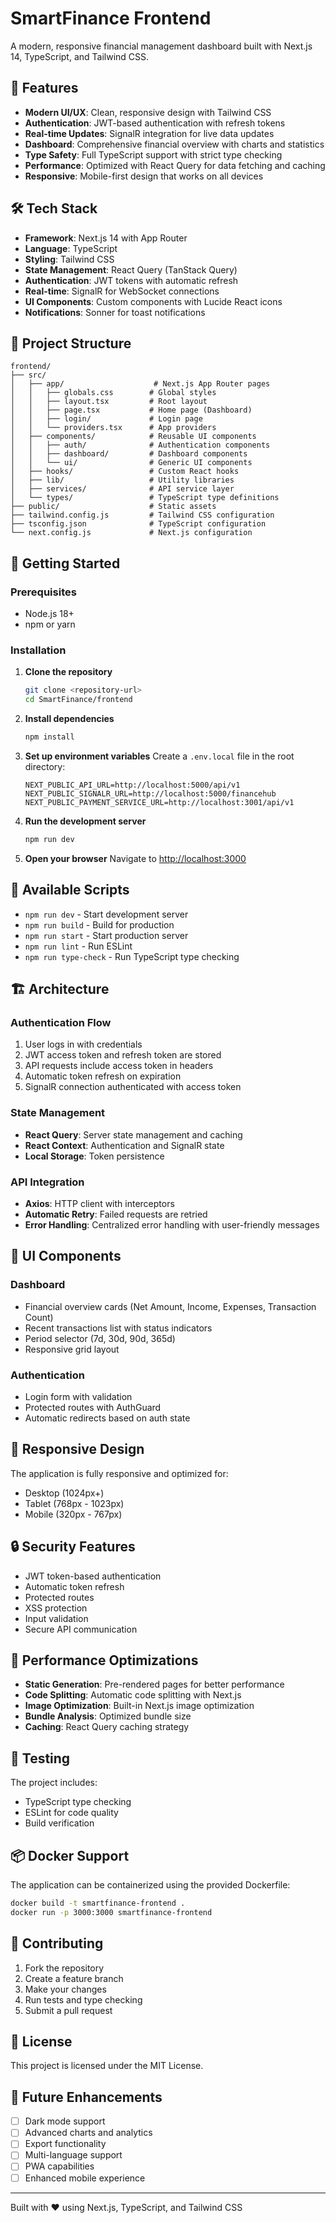 # SmartFinance Frontend

A modern, responsive financial management dashboard built with Next.js 14, TypeScript, and Tailwind CSS.

## 🚀 Features

- **Modern UI/UX**: Clean, responsive design with Tailwind CSS
- **Authentication**: JWT-based authentication with refresh tokens
- **Real-time Updates**: SignalR integration for live data updates
- **Dashboard**: Comprehensive financial overview with charts and statistics
- **Type Safety**: Full TypeScript support with strict type checking
- **Performance**: Optimized with React Query for data fetching and caching
- **Responsive**: Mobile-first design that works on all devices

## 🛠️ Tech Stack

- **Framework**: Next.js 14 with App Router
- **Language**: TypeScript
- **Styling**: Tailwind CSS
- **State Management**: React Query (TanStack Query)
- **Authentication**: JWT tokens with automatic refresh
- **Real-time**: SignalR for WebSocket connections
- **UI Components**: Custom components with Lucide React icons
- **Notifications**: Sonner for toast notifications

## 📁 Project Structure

```
frontend/
├── src/
│   ├── app/                    # Next.js App Router pages
│   │   ├── globals.css        # Global styles
│   │   ├── layout.tsx         # Root layout
│   │   ├── page.tsx           # Home page (Dashboard)
│   │   ├── login/             # Login page
│   │   └── providers.tsx      # App providers
│   ├── components/            # Reusable UI components
│   │   ├── auth/              # Authentication components
│   │   ├── dashboard/         # Dashboard components
│   │   └── ui/                # Generic UI components
│   ├── hooks/                 # Custom React hooks
│   ├── lib/                   # Utility libraries
│   ├── services/              # API service layer
│   └── types/                 # TypeScript type definitions
├── public/                    # Static assets
├── tailwind.config.js         # Tailwind CSS configuration
├── tsconfig.json              # TypeScript configuration
└── next.config.js             # Next.js configuration
```

## 🚦 Getting Started

### Prerequisites

- Node.js 18+ 
- npm or yarn

### Installation

1. **Clone the repository**
   ```bash
   git clone <repository-url>
   cd SmartFinance/frontend
   ```

2. **Install dependencies**
   ```bash
   npm install
   ```

3. **Set up environment variables**
   Create a `.env.local` file in the root directory:
   ```env
   NEXT_PUBLIC_API_URL=http://localhost:5000/api/v1
   NEXT_PUBLIC_SIGNALR_URL=http://localhost:5000/financehub
   NEXT_PUBLIC_PAYMENT_SERVICE_URL=http://localhost:3001/api/v1
   ```

4. **Run the development server**
   ```bash
   npm run dev
   ```

5. **Open your browser**
   Navigate to [http://localhost:3000](http://localhost:3000)

## 🔧 Available Scripts

- `npm run dev` - Start development server
- `npm run build` - Build for production
- `npm run start` - Start production server
- `npm run lint` - Run ESLint
- `npm run type-check` - Run TypeScript type checking

## 🏗️ Architecture

### Authentication Flow
1. User logs in with credentials
2. JWT access token and refresh token are stored
3. API requests include access token in headers
4. Automatic token refresh on expiration
5. SignalR connection authenticated with access token

### State Management
- **React Query**: Server state management and caching
- **React Context**: Authentication and SignalR state
- **Local Storage**: Token persistence

### API Integration
- **Axios**: HTTP client with interceptors
- **Automatic Retry**: Failed requests are retried
- **Error Handling**: Centralized error handling with user-friendly messages

## 🎨 UI Components

### Dashboard
- Financial overview cards (Net Amount, Income, Expenses, Transaction Count)
- Recent transactions list with status indicators
- Period selector (7d, 30d, 90d, 365d)
- Responsive grid layout

### Authentication
- Login form with validation
- Protected routes with AuthGuard
- Automatic redirects based on auth state

## 📱 Responsive Design

The application is fully responsive and optimized for:
- Desktop (1024px+)
- Tablet (768px - 1023px)
- Mobile (320px - 767px)

## 🔒 Security Features

- JWT token-based authentication
- Automatic token refresh
- Protected routes
- XSS protection
- Input validation
- Secure API communication

## 🚀 Performance Optimizations

- **Static Generation**: Pre-rendered pages for better performance
- **Code Splitting**: Automatic code splitting with Next.js
- **Image Optimization**: Built-in Next.js image optimization
- **Bundle Analysis**: Optimized bundle size
- **Caching**: React Query caching strategy

## 🧪 Testing

The project includes:
- TypeScript type checking
- ESLint for code quality
- Build verification

## 📦 Docker Support

The application can be containerized using the provided Dockerfile:

```bash
docker build -t smartfinance-frontend .
docker run -p 3000:3000 smartfinance-frontend
```

## 🤝 Contributing

1. Fork the repository
2. Create a feature branch
3. Make your changes
4. Run tests and type checking
5. Submit a pull request

## 📄 License

This project is licensed under the MIT License.

## 🔮 Future Enhancements

- [ ] Dark mode support
- [ ] Advanced charts and analytics
- [ ] Export functionality
- [ ] Multi-language support
- [ ] PWA capabilities
- [ ] Enhanced mobile experience

---

Built with ❤️ using Next.js, TypeScript, and Tailwind CSS